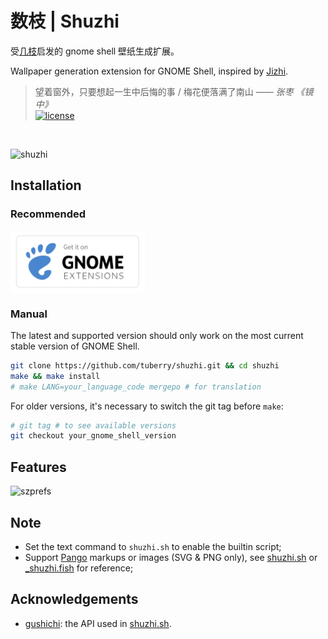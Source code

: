 # 数枝 | Shuzhi

受[几枝](https://github.com/unicar9/jizhi)启发的 gnome shell 壁纸生成扩展。

Wallpaper generation extension for GNOME Shell, inspired by [Jizhi](https://github.com/unicar9/jizhi).

>望着窗外，只要想起一生中后悔的事 / 梅花便落满了南山 —— *张枣 《镜中》*<br>
[![license]](/LICENSE)
<br>

![shuzhi](https://user-images.githubusercontent.com/17917040/108039729-7453cc00-7077-11eb-9d91-4beebcef9e97.png)

## Installation

### Recommended

[<img src="https://raw.githubusercontent.com/andyholmes/gnome-shell-extensions-badge/master/get-it-on-ego.svg?sanitize=true" alt="Get it on GNOME Extensions" height="100" align="middle">][EGO]

### Manual

The latest and supported version should only work on the most current stable version of GNOME Shell.

```bash
git clone https://github.com/tuberry/shuzhi.git && cd shuzhi
make && make install
# make LANG=your_language_code mergepo # for translation
```

For older versions, it's necessary to switch the git tag before `make`:

```bash
# git tag # to see available versions
git checkout your_gnome_shell_version
```

## Features

![szprefs](https://user-images.githubusercontent.com/17917040/108040675-8f730b80-7078-11eb-86e9-b50a3ed5f39a.png)

## Note

* Set the text command to `shuzhi.sh` to enable the builtin script;
* Support [Pango](https://developer.gnome.org/pygtk/stable/pango-markup-language.html) markups or images (SVG & PNG only), see [shuzhi.sh](/shuzhi@tuberry/shuzhi.sh) or [_shuzhi.fish](/_shuzhi.fish) for reference;

## Acknowledgements

* [gushichi](https://github.com/xenv/gushici): the API used in [shuzhi.sh](/shuzhi@tuberry/shuzhi.sh).

[license]:https://img.shields.io/badge/license-GPLv3-green.svg
[EGO]:https://extensions.gnome.org/extension/3985/shu-zhi/
